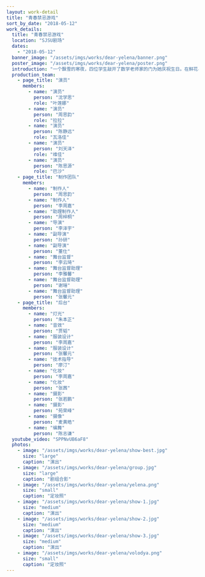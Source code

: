 ```yaml
---
layout: work-detail
title: "青春禁忌游戏"
sort_by_date: "2018-05-12"
work_details:
  title: "青春禁忌游戏"
  location: "SJSU剧场"
  dates:
    - "2018-05-12"
  banner_image: "/assets/imgs/works/dear-yelena/banner.png"
  poster_image: "/assets/imgs/works/dear-yelena/poster.png"
  introduction: "一个飘雪的寒夜，四位学生敲开了数学老师家的门为她庆祝生日。在鲜花与香槟中，一个大胆而缜密的计划徐徐拉开帷幕。一次次善与恶的激烈碰撞，让这场“游戏”不可避免地走向失控。道德与人性的外皮逐渐褪去，究竟谁才是这场漫长而荒诞的游戏中最后的赢家？"
  production_team:
    - page_title: "演员"
      members:
        - name: "演员"
          person: "沈学思"
          role: "叶莲娜"
        - name: "演员"
          person: "周思韵"
          role: "拉拉"
        - name: "演员"
          person: "陈静远"
          role: "瓦洛佳"
        - name: "演员"
          person: "刘天泽"
          role: "维佳"
        - name: "演员"
          person: "陈思源"
          role: "巴沙"
    - page_title: "制作团队"
      members:
        - name: "制作人"
          person: "周思韵"
        - name: "制作人"
          person: "李周嘉"
        - name: "助理制作人"
          person: "周梓桐"
        - name: "导演"
          person: "李泽宇"
        - name: "副导演"
          person: "孙研"
        - name: "副导演"
          person: "董仕"
        - name: "舞台监督"
          person: "李云琦"
        - name: "舞台监督助理"
          person: "李雅馨"
        - name: "舞台监督助理"
          person: "谢瑨"
        - name: "舞台监督助理"
          person: "张馨元"
    - page_title: "后台"
      members:
        - name: "灯光"
          person: "朱本正"
        - name: "音效"
          person: "贾韬"
        - name: "服装设计"
          person: "李周嘉"
        - name: "服装设计"
          person: "张馨元"
        - name: "技术指导"
          person: "廖汀"
        - name: "化妆"
          person: "李周嘉"
        - name: "化妆"
          person: "张茜"
        - name: "摄影"
          person: "张若鹏"
        - name: "摄影"
          person: "苑荣峰"
        - name: "摄像"
          person: "麦黄皓"
        - name: "编舞"
          person: "陈志谦"
  youtube_video: "SPPNvUB6aF8"
  photos:
    - image: "/assets/imgs/works/dear-yelena/show-best.jpg"
      size: "large"
      caption: "演出"
    - image: "/assets/imgs/works/dear-yelena/group.jpg"
      size: "large"
      caption: "剧组合影"
    - image: "/assets/imgs/works/dear-yelena/yelena.png"
      size: "small"
      caption: "定妆照"
    - image: "/assets/imgs/works/dear-yelena/show-1.jpg"
      size: "medium"
      caption: "演出"
    - image: "/assets/imgs/works/dear-yelena/show-2.jpg"
      size: "medium"
      caption: "演出"
    - image: "/assets/imgs/works/dear-yelena/show-3.jpg"
      size: "medium"
      caption: "演出"
    - image: "/assets/imgs/works/dear-yelena/volodya.png"
      size: "small"
      caption: "定妆照"
---
```

